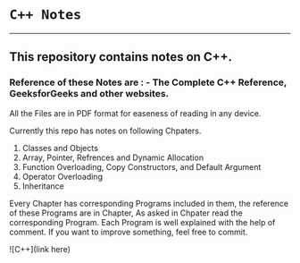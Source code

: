 # **`C++ Notes`**
---
## This repository contains notes on C++.
### Reference of these Notes are : - The Complete C++ Reference, GeeksforGeeks and other websites.

All the Files are in PDF format for easeness of reading in any device.

Currently this repo has notes on following Chpaters.

1. Classes and Objects
1. Array, Pointer, Refrences and Dynamic Allocation
1. Function Overloading, Copy Constructors, and Default Argument
1. Operator Overloading
1. Inheritance

Every Chapter has corresponding Programs included in them, the reference of these Programs are in Chapter, As asked in Chpater read the corresponding Program.
Each Program is well explained with the help of comment.
If you want to improve something, feel free to commit.

<!-- C++ Image -->
![C++](link here)